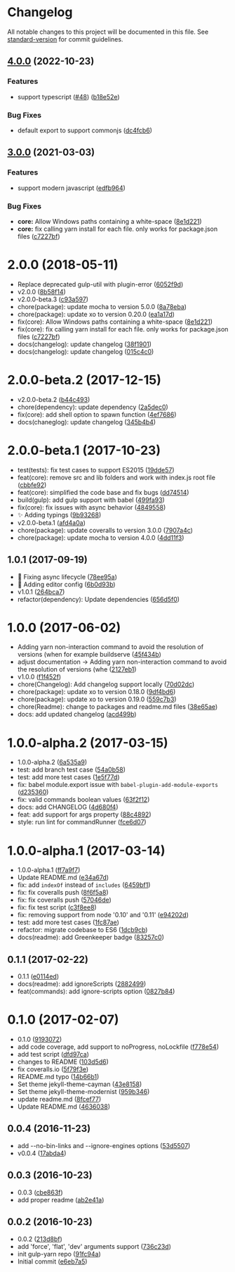 # Changelog

All notable changes to this project will be documented in this file. See [standard-version](https://github.com/conventional-changelog/standard-version) for commit guidelines.

## [4.0.0](https://github.com/warapitiya/gulp-yarn/compare/v3.0.0...v4.0.0) (2022-10-23)


### Features

* support typescript ([#48](https://github.com/warapitiya/gulp-yarn/issues/48)) ([b18e52e](https://github.com/warapitiya/gulp-yarn/commit/b18e52e27ab958316a107d38a522396f8a9da66d))


### Bug Fixes

* default export to support commonjs ([dc4fcb6](https://github.com/warapitiya/gulp-yarn/commit/dc4fcb6c858024a6359a7b6acf28fe5624405dcf))

## [3.0.0](https://github.com/warapitiya/gulp-yarn/compare/v2.0.0-beta.2...v3.0.0) (2021-03-03)


### Features

* support modern javascript ([edfb964](https://github.com/warapitiya/gulp-yarn/commit/edfb964cebf568337feb5fdcf1ae0ed085d7fd10))


### Bug Fixes

* **core:** Allow Windows paths containing a white-space ([8e1d221](https://github.com/warapitiya/gulp-yarn/commit/8e1d221f7624e6119f76848252644334d91ac89a))
* **core:** fix calling yarn install for each file. only works for package.json files ([c7227bf](https://github.com/warapitiya/gulp-yarn/commit/c7227bfe4a49015d9c410ad130474f406f41b960))

<a name="2.0.0"></a>
# 2.0.0 (2018-05-11)

* Replace deprecated gulp-util with plugin-error ([6052f9d](https://github.com/warapitiya/gulp-yarn/commit/6052f9d))
* v2.0.0 ([8b58f14](https://github.com/warapitiya/gulp-yarn/commit/8b58f14))
* v2.0.0-beta.3 ([c93a597](https://github.com/warapitiya/gulp-yarn/commit/c93a597))
* chore(package): update mocha to version 5.0.0 ([8a78eba](https://github.com/warapitiya/gulp-yarn/commit/8a78eba))
* chore(package): update xo to version 0.20.0 ([ea1a17d](https://github.com/warapitiya/gulp-yarn/commit/ea1a17d))
* fix(core): Allow Windows paths containing a white-space ([8e1d221](https://github.com/warapitiya/gulp-yarn/commit/8e1d221))
* fix(core): fix calling yarn install for each file. only works for package.json files ([c7227bf](https://github.com/warapitiya/gulp-yarn/commit/c7227bf))
* docs(changelog): update changelog ([38f1901](https://github.com/warapitiya/gulp-yarn/commit/38f1901))
* docs(changelog): update changelog ([015c4c0](https://github.com/warapitiya/gulp-yarn/commit/015c4c0))



<a name="2.0.0-beta.2"></a>
# 2.0.0-beta.2 (2017-12-15)

* v2.0.0-beta.2 ([b44c493](https://github.com/warapitiya/gulp-yarn/commit/b44c493))
* chore(dependency): update dependency ([2a5dec0](https://github.com/warapitiya/gulp-yarn/commit/2a5dec0))
* fix(core): add shell option to spawn function ([4ef7686](https://github.com/warapitiya/gulp-yarn/commit/4ef7686))
* docs(chaneglog): update changelog ([345b4b4](https://github.com/warapitiya/gulp-yarn/commit/345b4b4))



<a name="2.0.0-beta.1"></a>
# 2.0.0-beta.1 (2017-10-23)

* test(tests): fix test cases to support ES2015 ([19dde57](https://github.com/warapitiya/gulp-yarn/commit/19dde57))
* feat(core): remove src and lib folders and work with index.js root file ([cbbfe92](https://github.com/warapitiya/gulp-yarn/commit/cbbfe92))
* feat(core): simplified the code base and fix bugs ([dd74514](https://github.com/warapitiya/gulp-yarn/commit/dd74514))
* build(gulp): add gulp support with babel ([499fa93](https://github.com/warapitiya/gulp-yarn/commit/499fa93))
* fix(core): fix issues with async behavior ([4849558](https://github.com/warapitiya/gulp-yarn/commit/4849558))
* ✨ Adding typings ([9b93268](https://github.com/warapitiya/gulp-yarn/commit/9b93268))
* v2.0.0-beta.1 ([afd4a0a](https://github.com/warapitiya/gulp-yarn/commit/afd4a0a))
* chore(package): update coveralls to version 3.0.0 ([7907a4c](https://github.com/warapitiya/gulp-yarn/commit/7907a4c))
* chore(package): update mocha to version 4.0.0 ([4dd11f3](https://github.com/warapitiya/gulp-yarn/commit/4dd11f3))



<a name="1.0.1"></a>
## 1.0.1 (2017-09-19)

* 🐛 Fixing async lifecycle ([78ee95a](https://github.com/warapitiya/gulp-yarn/commit/78ee95a))
* 🔧 Adding editor config ([6b0d93b](https://github.com/warapitiya/gulp-yarn/commit/6b0d93b))
* v1.0.1 ([264bca7](https://github.com/warapitiya/gulp-yarn/commit/264bca7))
* refactor(dependency): Update dependencies ([656d5f0](https://github.com/warapitiya/gulp-yarn/commit/656d5f0))



<a name="1.0.0"></a>
# 1.0.0 (2017-06-02)

* Adding yarn non-interaction command to avoid the resolution of versions (when for example buildserve ([45f434b](https://github.com/warapitiya/gulp-yarn/commit/45f434b))
* adjust documentation -> Adding yarn non-interaction command to avoid the resolution of versions (whe ([2127eb1](https://github.com/warapitiya/gulp-yarn/commit/2127eb1))
* v1.0.0 ([f1f452f](https://github.com/warapitiya/gulp-yarn/commit/f1f452f))
* chore(Changelog): Add changelog support locally ([70d02dc](https://github.com/warapitiya/gulp-yarn/commit/70d02dc))
* chore(package): update xo to version 0.18.0 ([9df4bd6](https://github.com/warapitiya/gulp-yarn/commit/9df4bd6))
* chore(package): update xo to version 0.19.0 ([559c7b3](https://github.com/warapitiya/gulp-yarn/commit/559c7b3))
* chore(Readme): change to packages and readme.md files ([38e65ae](https://github.com/warapitiya/gulp-yarn/commit/38e65ae))
* docs: add updated changelog ([acd499b](https://github.com/warapitiya/gulp-yarn/commit/acd499b))



<a name="1.0.0-alpha.2"></a>
# 1.0.0-alpha.2 (2017-03-15)

* 1.0.0-alpha.2 ([6a535a9](https://github.com/warapitiya/gulp-yarn/commit/6a535a9))
* test: add branch test case ([54a0b58](https://github.com/warapitiya/gulp-yarn/commit/54a0b58))
* test: add more test cases ([1e5f77d](https://github.com/warapitiya/gulp-yarn/commit/1e5f77d))
* fix: babel module.export issue with `babel-plugin-add-module-exports` ([d235360](https://github.com/warapitiya/gulp-yarn/commit/d235360))
* fix: valid commands boolean values ([63f2f12](https://github.com/warapitiya/gulp-yarn/commit/63f2f12))
* docs: add CHANGELOG ([4d680f4](https://github.com/warapitiya/gulp-yarn/commit/4d680f4))
* feat: add support for args property ([88c4892](https://github.com/warapitiya/gulp-yarn/commit/88c4892))
* style: run lint for commandRunner ([fce6d07](https://github.com/warapitiya/gulp-yarn/commit/fce6d07))



<a name="1.0.0-alpha.1"></a>
# 1.0.0-alpha.1 (2017-03-14)

* 1.0.0-alpha.1 ([ff7a9f7](https://github.com/warapitiya/gulp-yarn/commit/ff7a9f7))
* Update README.md ([e34a67d](https://github.com/warapitiya/gulp-yarn/commit/e34a67d))
* fix: add `indexOf` instead of `includes` ([6459bf1](https://github.com/warapitiya/gulp-yarn/commit/6459bf1))
* fix: fix coveralls push ([8f6f5a8](https://github.com/warapitiya/gulp-yarn/commit/8f6f5a8))
* fix: fix coveralls push ([57046de](https://github.com/warapitiya/gulp-yarn/commit/57046de))
* fix: fix test script ([c3f8ee8](https://github.com/warapitiya/gulp-yarn/commit/c3f8ee8))
* fix: removing support from node '0.10' and '0.11' ([e94202d](https://github.com/warapitiya/gulp-yarn/commit/e94202d))
* test: add more test cases ([1fc87ae](https://github.com/warapitiya/gulp-yarn/commit/1fc87ae))
* refactor: migrate codebase to ES6 ([1dcb9cb](https://github.com/warapitiya/gulp-yarn/commit/1dcb9cb))
* docs(readme): add Greenkeeper badge  ([83257c0](https://github.com/warapitiya/gulp-yarn/commit/83257c0))



<a name="0.1.1"></a>
## 0.1.1 (2017-02-22)

* 0.1.1 ([e0114ed](https://github.com/warapitiya/gulp-yarn/commit/e0114ed))
* docs(readme): add ignoreScripts ([2882499](https://github.com/warapitiya/gulp-yarn/commit/2882499))
* feat(commands): add ignore-scripts option ([0827b84](https://github.com/warapitiya/gulp-yarn/commit/0827b84))



<a name="0.1.0"></a>
# 0.1.0 (2017-02-07)

* 0.1.0 ([9193072](https://github.com/warapitiya/gulp-yarn/commit/9193072))
* add code coverage, add support to noProgress, noLockfile ([f778e54](https://github.com/warapitiya/gulp-yarn/commit/f778e54))
* add test script ([dfd97ca](https://github.com/warapitiya/gulp-yarn/commit/dfd97ca))
* changes to README ([103d5d6](https://github.com/warapitiya/gulp-yarn/commit/103d5d6))
* fix coveralls.io ([5f79f3e](https://github.com/warapitiya/gulp-yarn/commit/5f79f3e))
* README.md typo ([14b66b1](https://github.com/warapitiya/gulp-yarn/commit/14b66b1))
* Set theme jekyll-theme-cayman ([43e8158](https://github.com/warapitiya/gulp-yarn/commit/43e8158))
* Set theme jekyll-theme-modernist ([959b346](https://github.com/warapitiya/gulp-yarn/commit/959b346))
* update readme.md ([8fcef77](https://github.com/warapitiya/gulp-yarn/commit/8fcef77))
* Update README.md ([4636038](https://github.com/warapitiya/gulp-yarn/commit/4636038))



<a name="0.0.4"></a>
## 0.0.4 (2016-11-23)

* add --no-bin-links and --ignore-engines options ([53d5507](https://github.com/warapitiya/gulp-yarn/commit/53d5507))
* v0.0.4 ([17abda4](https://github.com/warapitiya/gulp-yarn/commit/17abda4))



<a name="0.0.3"></a>
## 0.0.3 (2016-10-23)

* 0.0.3 ([cbe863f](https://github.com/warapitiya/gulp-yarn/commit/cbe863f))
* add proper readme ([ab2e41a](https://github.com/warapitiya/gulp-yarn/commit/ab2e41a))



<a name="0.0.2"></a>
## 0.0.2 (2016-10-23)

* 0.0.2 ([213d8bf](https://github.com/warapitiya/gulp-yarn/commit/213d8bf))
* add 'force', 'flat', 'dev' arguments support ([736c23d](https://github.com/warapitiya/gulp-yarn/commit/736c23d))
* init gulp-yarn repo ([91fc94a](https://github.com/warapitiya/gulp-yarn/commit/91fc94a))
* Initial commit ([e6eb7a5](https://github.com/warapitiya/gulp-yarn/commit/e6eb7a5))
